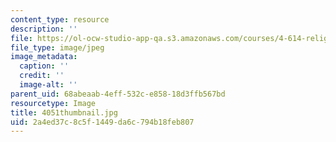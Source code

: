 ```yaml
---
content_type: resource
description: ''
file: https://ol-ocw-studio-app-qa.s3.amazonaws.com/courses/4-614-religious-architecture-and-islamic-cultures-fall-2002/2a4ed37c8c5f1449da6c794b18feb807_4051thumbnail.jpg
file_type: image/jpeg
image_metadata:
  caption: ''
  credit: ''
  image-alt: ''
parent_uid: 68abeaab-4eff-532c-e858-18d3ffb567bd
resourcetype: Image
title: 4051thumbnail.jpg
uid: 2a4ed37c-8c5f-1449-da6c-794b18feb807
---
```

